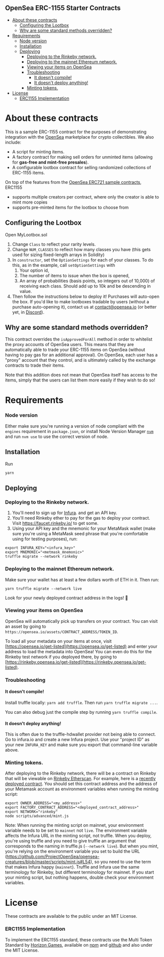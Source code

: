## OpenSea ERC-1155 Starter Contracts

- [About these contracts](#about-these-contracts)
  - [Configuring the Lootbox](#configuring-the-lootbox)
  - [Why are some standard methods overridden?](#why-are-some-standard-methods-overridden)
- [Requirements](#requirements)
    - [Node version](#node-version)
  - [Installation](#installation)
  - [Deploying](#deploying)
    - [Deploying to the Rinkeby network.](#deploying-to-the-rinkeby-network)
    - [Deploying to the mainnet Ethereum network.](#deploying-to-the-mainnet-ethereum-network)
    - [Viewing your items on OpenSea](#viewing-your-items-on-opensea)
    - [Troubleshooting](#troubleshooting)
      - [It doesn't compile!](#it-doesnt-compile)
      - [It doesn't deploy anything!](#it-doesnt-deploy-anything)
    - [Minting tokens.](#minting-tokens)
- [License](#license)
    - [ERC1155 Implementation](#erc1155-implementation)

# About these contracts

This is a sample ERC-1155 contract for the purposes of demonstrating integration with the [OpenSea](https://opensea.io) marketplace for crypto collectibles. We also include:
- A script for minting items.
- A factory contract for making sell orders for unminted items (allowing for **gas-free and mint-free presales**).
- A configurable lootbox contract for selling randomized collections of ERC-1155 items.

On top of the features from the [OpenSea ERC721 sample contracts](https://github.com/ProjectOpenSea/opensea-creatures), ERC1155
- supports multiple creators per contract, where only the creator is able to mint more copies
- supports pre-minted items for the lootbox to choose from

## Configuring the Lootbox

Open MyLootbox.sol

1. Change `Class` to reflect your rarity levels.
2. Change `NUM_CLASSES` to reflect how many classes you have (this gets used for sizing fixed-length arrays in Solidity)
3. In `constructor`, set the `OptionSettings` for each of your classes. To do this, as in the example, call `setOptionSettings` with
   1. Your option id,
   2. The number of items to issue when the box is opened,
   3. An array of probabilities (basis points, so integers out of 10,000) of receiving each class. Should add up to 10k and be descending in value.
4. Then follow the instructions below to deploy it! Purchases will auto-open the box. If you'd like to make lootboxes tradable by users (without a purchase auto-opening it), contact us at contact@opensea.io (or better yet, in [Discord](https://discord.gg/ga8EJbv)).

## Why are some standard methods overridden?

This contract overrides the `isApprovedForAll` method in order to whitelist the proxy accounts of OpenSea users. This means that they are automatically able to trade your ERC-1155 items on OpenSea (without having to pay gas for an additional approval). On OpenSea, each user has a "proxy" account that they control, and is ultimately called by the exchange contracts to trade their items.

Note that this addition does not mean that OpenSea itself has access to the items, simply that the users can list them more easily if they wish to do so!

# Requirements

### Node version

Either make sure you're running a version of node compliant with the `engines` requirement in `package.json`, or install Node Version Manager [`nvm`](https://github.com/creationix/nvm) and run `nvm use` to use the correct version of node.

## Installation

Run
```bash
yarn
```

## Deploying

### Deploying to the Rinkeby network.

1. You'll need to sign up for [Infura](https://infura.io). and get an API key.
2. You'll need Rinkeby ether to pay for the gas to deploy your contract. Visit https://faucet.rinkeby.io/ to get some.
3. Using your API key and the mnemonic for your MetaMask wallet (make sure you're using a MetaMask seed phrase that you're comfortable using for testing purposes), run:

```
export INFURA_KEY="<infura_key>"
export MNEMONIC="<metmask_mnemonic>"
truffle migrate --network rinkeby
```

### Deploying to the mainnet Ethereum network.

Make sure your wallet has at least a few dollars worth of ETH in it. Then run:

```
yarn truffle migrate --network live
```

Look for your newly deployed contract address in the logs! 🥳

### Viewing your items on OpenSea

OpenSea will automatically pick up transfers on your contract. You can visit an asset by going to `https://opensea.io/assets/CONTRACT_ADDRESS/TOKEN_ID`.

To load all your metadata on your items at once, visit [https://opensea.io/get-listed](https://opensea.io/get-listed) and enter your address to load the metadata into OpenSea! You can even do this for the Rinkeby test network if you deployed there, by going to [https://rinkeby.opensea.io/get-listed](https://rinkeby.opensea.io/get-listed).

### Troubleshooting

#### It doesn't compile!
Install truffle locally: `yarn add truffle`. Then run `yarn truffle migrate ...`.

You can also debug just the compile step by running `yarn truffle compile`.

#### It doesn't deploy anything!
This is often due to the truffle-hdwallet provider not being able to connect. Go to infura.io and create a new Infura project. Use your "project ID" as your new `INFURA_KEY` and make sure you export that command-line variable above.

### Minting tokens.

After deploying to the Rinkeby network, there will be a contract on Rinkeby that will be viewable on [Rinkeby Etherscan](https://rinkeby.etherscan.io). For example, here is a [recently deployed contract](https://rinkeby.etherscan.io/address/0xeba05c5521a3b81e23d15ae9b2d07524bc453561). You should set this contract address and the address of your Metamask account as environment variables when running the minting script:

```
export OWNER_ADDRESS="<my_address>"
export FACTORY_CONTRACT_ADDRESS="<deployed_contract_address>"
export NETWORK="rinkeby"
node scripts/advanced/mint.js
```

Note: When running the minting script on mainnet, your environment variable needs to be set to `mainnet` not `live`.  The environment variable affects the Infura URL in the minting script, not truffle. When you deploy, you're using truffle and you need to give truffle an argument that corresponds to the naming in truffle.js (`--network live`).  But when you mint, you're relying on the environment variable you set to build the URL (https://github.com/ProjectOpenSea/opensea-creatures/blob/master/scripts/mint.js#L54), so you need to use the term that makes Infura happy (`mainnet`).  Truffle and Infura use the same terminology for Rinkeby, but different terminology for mainnet.  If you start your minting script, but nothing happens, double check your environment variables.

# License

These contracts are available to the public under an MIT License.

### ERC1155 Implementation

To implement the ERC1155 standard, these contracts use the Multi Token Standard by [Horizon Games](https://horizongames.net/), available on [npm](https://www.npmjs.com/package/multi-token-standard) and [github](https://github.com/arcadeum/multi-token-standard) and also under the MIT License.
